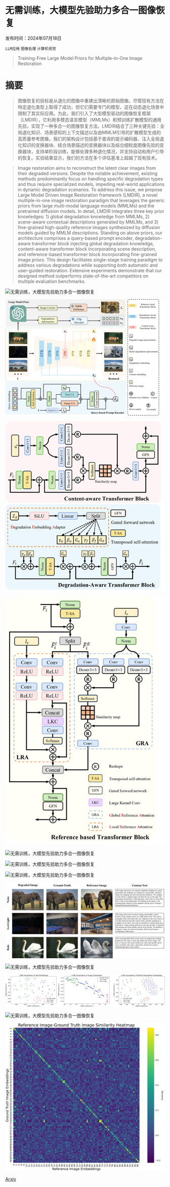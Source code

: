 # 无需训练，大模型先验助力多合一图像恢复

发布时间：2024年07月18日

`LLM应用` `图像处理` `计算机视觉`

> Training-Free Large Model Priors for Multiple-in-One Image Restoration

# 摘要

> 图像恢复的目标是从退化的图像中重建出清晰的原始图像。尽管现有方法在特定退化类型上取得了成功，但它们需要专门的模型，这在动态退化场景中限制了其实际应用。为此，我们引入了大型模型驱动的图像恢复框架（LMDIR），它利用多模态语言模型（MMLMs）和预训练扩散模型的通用先验，实现了一种多合一的图像恢复方法。LMDIR结合了三种关键先验：全局退化知识、场景感知的上下文描述以及由MMLM引导的扩散模型生成的高质量参考图像。我们的架构设计包括基于查询的提示编码器、注入全局退化知识的变换器块、结合场景描述的变换器块以及结合细粒度图像先验的变换器块，支持单阶段训练，能够处理多种退化情况，并支持自动和用户引导的恢复。实验结果显示，我们的方法在多个评估基准上超越了现有技术。

> Image restoration aims to reconstruct the latent clear images from their degraded versions. Despite the notable achievement, existing methods predominantly focus on handling specific degradation types and thus require specialized models, impeding real-world applications in dynamic degradation scenarios. To address this issue, we propose Large Model Driven Image Restoration framework (LMDIR), a novel multiple-in-one image restoration paradigm that leverages the generic priors from large multi-modal language models (MMLMs) and the pretrained diffusion models. In detail, LMDIR integrates three key prior knowledges: 1) global degradation knowledge from MMLMs, 2) scene-aware contextual descriptions generated by MMLMs, and 3) fine-grained high-quality reference images synthesized by diffusion models guided by MMLM descriptions. Standing on above priors, our architecture comprises a query-based prompt encoder, degradation-aware transformer block injecting global degradation knowledge, content-aware transformer block incorporating scene description, and reference-based transformer block incorporating fine-grained image priors. This design facilitates single-stage training paradigm to address various degradations while supporting both automatic and user-guided restoration. Extensive experiments demonstrate that our designed method outperforms state-of-the-art competitors on multiple evaluation benchmarks.

![无需训练，大模型先验助力多合一图像恢复](../../../paper_images/2407.13181/motivation.png)

![无需训练，大模型先验助力多合一图像恢复](../../../paper_images/2407.13181/mainfig.png)

![无需训练，大模型先验助力多合一图像恢复](../../../paper_images/2407.13181/f1.png)

![无需训练，大模型先验助力多合一图像恢复](../../../paper_images/2407.13181/f2.png)

![无需训练，大模型先验助力多合一图像恢复](../../../paper_images/2407.13181/x1.png)

![无需训练，大模型先验助力多合一图像恢复](../../../paper_images/2407.13181/x2.png)

![无需训练，大模型先验助力多合一图像恢复](../../../paper_images/2407.13181/x3.png)

![无需训练，大模型先验助力多合一图像恢复](../../../paper_images/2407.13181/x4.png)

![无需训练，大模型先验助力多合一图像恢复](../../../paper_images/2407.13181/mixed_degradation.png)

![无需训练，大模型先验助力多合一图像恢复](../../../paper_images/2407.13181/tsne.png)

![无需训练，大模型先验助力多合一图像恢复](../../../paper_images/2407.13181/featuremap.png)

![无需训练，大模型先验助力多合一图像恢复](../../../paper_images/2407.13181/feature2.png)

[Arxiv](https://arxiv.org/abs/2407.13181)